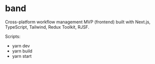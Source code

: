 # band

Cross-platform workflow management MVP (frontend) built with Next.js, TypeScript, Tailwind, Redux Toolkit, RJSF.

Scripts:
- yarn dev
- yarn build
- yarn start
